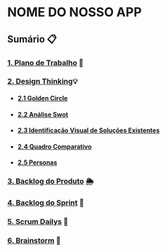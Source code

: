 # NOME DO NOSSO APP 

## Sumário 📋

### [1. Plano de Trabalho](https://github.com/IAGOx46/ESI-TP1/blob/main/1_Plano-de-trabalho/1_Plano-de-trabalho.md) 📝

### [2. Design Thinking](https://github.com/IAGOx46/ESI-TP1/tree/main/2_design-thinking)💡
- #### [2.1 Golden Circle](https://github.com/IAGOx46/ESI-TP1/blob/main/2_design-thinking/1-Golden_Circle.md)
- #### [2.2 Análise Swot](https://github.com/IAGOx46/ESI-TP1/blob/main/2_design-thinking/2-SWOT.md)
- #### [2.3 Identificação Visual de Soluções Existentes](https://github.com/IAGOx46/ESI-TP1/blob/main/2_design-thinking/3-Identifica%C3%A7%C3%A3o_Visual_de_Solu%C3%A7%C3%B5es_Existentes.md)
- #### [2.4 Quadro Comparativo](https://github.com/IAGOx46/ESI-TP1/blob/main/2_design-thinking/3-Quadro_comparativo.md)
- #### [2.5 Personas](https://github.com/IAGOx46/ESI-TP1/blob/main/2_design-thinking/4-Personas.md) 

 ### [3. Backlog do Produto](https://github.com/users/IAGOx46/projects/3) 🌦️

### [4. Backlog do Sprint](https://github.com/users/IAGOx46/projects/4) 🏁
### [5. Scrum Dailys](https://www.notion.so/team/1dde0def-92eb-81de-88ec-004279903901/join) 📆
### [6. Brainstorm](https://www.notion.so/1e8e0def92eb8003ab6be4a9b1864096?v=1e8e0def92eb80af9d68000c7bbd2b6c&pvs=4) 🧠

